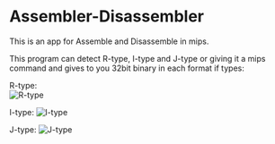 # Assembler-Disassembler

This is an app for  Assemble  and Disassemble in mips.

This program can detect R-type, I-type and J-type or giving it a mips command and gives to you 32bit binary in each format if types:

 R-type:  
 ![R-type](https://github.com/nawidadkhah/Assembler-Disassembler/blob/main/images/R-type.jpg?raw=true)

 I-type: 
 ![I-type](https://github.com/nawidadkhah/Assembler-Disassembler/blob/main/images/I-type.jpg?raw=true)
 
 J-type:
 ![J-type](https://github.com/nawidadkhah/Assembler-Disassembler/blob/main/images/J-type.jpg?raw=true)
